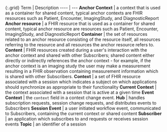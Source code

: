 
{:.grid}
Term | Description
---- | ---
**Anchor Context** | a context that is used as a container for shared content, typical anchor contexts are FHIR resources such as Patient, Encounter, ImagingStudy, and DiagnosticReport
**Anchor resource** | a FHIR resource that is used as a container for shared content, typical anchor resource are resources such as Patient, Encounter, ImagingStudy, and DiagnosticReport
**Container** | the set of resources related to an anchor resource consisting of the resource itself, all resources referring to the resource and all resources the anchor resource refers to.
**Content** | FHIR resources created during a user's interaction with the anchor context and shared with other Subscribers; shared content either directly or indirectly references the anchor context - for example, if the anchor context is an imaging study the user may make a measurement resulting in a FHIR observation containing measurement information which is shared with other Subscribers.
**Context** | a set of FHIR resource associated with a session which indicates a subject on which applications should synchronize as appropriate to their functionality
**Current Context** | the context associated with a session that is active at a given time
**Event Context** | the `context` field in a context change event.
**Hub** | handles subscription requests, session change requests, and distributes events to Subscribers
**Session Event** | a user initiated workflow event, communicated to Subscribers, containing the current context or shared content
**Subscriber** | an application which subscribes to and requests or receives session events
**Topic** | an identifier of a session
